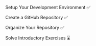 Setup Your Development Environment ✅

Create a GitHub Repository ✅

Organize Your Repository ✅

Solve Introductory Exercises  ⌛️